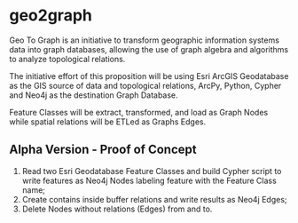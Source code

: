 # geo2graph

Geo To Graph is an initiative to transform geographic information systems data into graph databases, allowing the use of graph algebra and algorithms to analyze topological relations.

The initiative effort of this proposition will be using Esri ArcGIS Geodatabase as the GIS source of data and topological relations, ArcPy, Python, Cypher and Neo4j as the destination Graph Database.

Feature Classes will be extract, transformed, and load as Graph Nodes while spatial relations will be ETLed as Graphs Edges.

## Alpha Version - Proof of Concept
1. Read two Esri Geodatabase Feature Classes and build Cypher script to write features as Neo4j Nodes labeling feature with the Feature Class name;
1. Create contains inside buffer relations and write results as Neo4j Edges;
1. Delete Nodes without relations (Edges) from and to.
